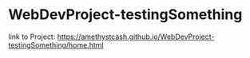 # WebDevProject-testingSomething


link to Project:  https://amethystcash.github.io/WebDevProject-testingSomething/home.html
